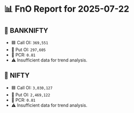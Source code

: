 # 📊 FnO Report for 2025-07-22

## 📘 BANKNIFTY
- 🟦 Call OI: `369,551`
- 🔴 Put OI: `297,605`
- 🔄 PCR: `0.81`
- ⚠️ Insufficient data for trend analysis.
## 📘 NIFTY
- 🟦 Call OI: `3,030,127`
- 🔴 Put OI: `2,469,122`
- 🔄 PCR: `0.81`
- ⚠️ Insufficient data for trend analysis.